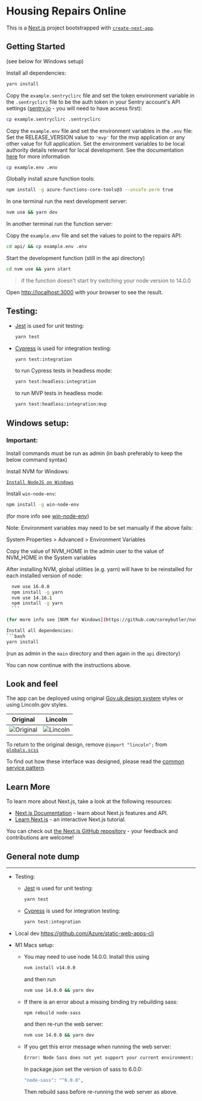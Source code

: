 # Housing Repairs Online

This is a [Next.js](https://nextjs.org/) project bootstrapped with [`create-next-app`](https://github.com/vercel/next.js/tree/canary/packages/create-next-app).

## Getting Started

(see below for Windows setup)

Install all dependencies:

```bash
yarn install
```

Copy the `example.sentryclirc` file and set the token environment variable in the `.sentryclirc` file to be the auth token in your Sentry account's API settings ([sentry.io](https://sentry.io/settings/account/api/auth-tokens) - you will need to have access first):

  ```bash
  cp example.sentryclirc .sentryclirc
  ```

Copy the `example.env` file and set the environment variables in the `.env` file:
  Set the RELEASE_VERSION value to `'mvp'` for the mvp application or any other value for full application.
  Set the environment variables to be local authority details relevant for local development.
  See the documentation [here](https://newarkandsherwood.github.io/housing-repairs-online/front-end/frameworks-used) for more information

  ```bash
  cp example.env .env
  ```

Globally install azure function tools:

  ```bash
  npm install -g azure-functions-core-tools@3 --unsafe-perm true
  ```

In one terminal run the next development server:

  ```bash
  nvm use && yarn dev
  ```

In another terminal run the function server:

Copy the `example.env` file and set the values to point to the repairs API:

```bash
cd api/ && cp example.env .env
```

Start the development function (still in the api directory)

```bash
cd nvm use && yarn start
```

> if the function doesn't start try switching your node version to 14.0.0

Open [http://localhost:3000](http://localhost:3000) with your browser to see the result.

## Testing:
  - [Jest](https://jestjs.io/docs/getting-started) is used for unit testing:
    ```bash
    yarn test
    ```
  - [Cypress](https://docs.cypress.io/) is used for integration testing:
    ```bash
    yarn test:integration
    ```
    to run Cypress tests in headless mode: 
    ```bash
    yarn test:headless:integration
    ```
    to run MVP tests in headless mode:
    ```bash
    yarn test:headless:integration:mvp
    ``` 
## Windows setup:

### Important:

Install commands must be run as admin (in bash preferably to keep the below command syntax)

Install NVM for Windows:

[`Install NodeJS on Windows`](https://docs.microsoft.com/en-us/windows/dev-environment/javascript/nodejs-on-windows)

Install `win-node-env`:

```bash
npm install -g win-node-env
```

(for more info see [win-node-env](https://www.npmjs.com/package/win-node-env))

Note: Environment variables may need to be set manually if the above fails:

System Properties > Advanced > Environment Variables

Copy the value of NVM_HOME in the admin user to the value of NVM_HOME in the System variables

  After installing NVM, global utilities (e.g. yarn) will have to be reinstalled for each installed version of node:

  ```bash
    nvm use 16.0.0
    npm install -g yarn
    nvm use 14.16.1
    npm install -g yarn
    ```

(for more info see [NVM for Windows](https://github.com/coreybutler/nvm-windows#installation—upgrades))

Install all dependencies:
```bash
yarn install
```

(run as admin in the `main` directory and then again in the `api` directory)

You can now continue with the instructions above.

## Look and feel

The app can be deployed using original
[Gov.uk design system](https://design-system.service.gov.uk/get-started/)
styles or using Lincoln.gov styles.

| Original | Lincoln |
| ---- | ---- |
| ![Original](docs/original.png) | ![Lincoln](docs/lincoln.png) |

To return to the original design, remove `@import "lincoln";` from
[`globals.scss`](https://github.com/City-of-Lincoln-Council/housing-repairs-online-frontend/blob/f088657699c0b9617a8929329fe77004b98eaa72/styles/globals.scss#L3)

To find out how these interface was designed, please read the [common service pattern](https://github.com/City-of-Lincoln-Council/housing-repairs-online-frontend/blob/main/Common%20service%20patern.pdf).

## Learn More

To learn more about Next.js, take a look at the following resources:

- [Next.js Documentation](https://nextjs.org/docs) - learn about Next.js features and API.
- [Learn Next.js](https://nextjs.org/learn) - an interactive Next.js tutorial.

You can check out [the Next.js GitHub repository](https://github.com/vercel/next.js/) - your feedback and contributions are welcome!

## General note dump

--------------------

- Testing:
  - [Jest](https://jestjs.io/docs/getting-started) is used for unit testing:

    ```bash
    yarn test
    ```
  
  - [Cypress](https://docs.cypress.io/) is used for integration testing:
  
    ```bash
    yarn test:integration
    ```

- Local dev
  https://github.com/Azure/static-web-apps-cli

- M1 Macs setup:
  - You may need to use node 14.0.0. Install this using

    ```bash
    nvm install v14.0.0
    ```

    and then run

    ```bash
    nvm use 14.0.0 && yarn dev
    ```

  - If there is an error about a missing binding try rebuilding sass:

    ```bash
    npm rebuild node-sass
    ```

    and then re-run the web server:

    ```bash
    nvm use 14.0.0 && yarn dev
    ```

  - If you get this error message when running the web server:

    ```bash
    Error: Node Sass does not yet support your current environment: OS X Unsupported architecture (arm64)
    ```

    In package.json set the version of sass to 6.0.0:

      ```bash
      "node-sass": "^6.0.0",
      ```

    Then rebuild sass before re-running the web server as above.
